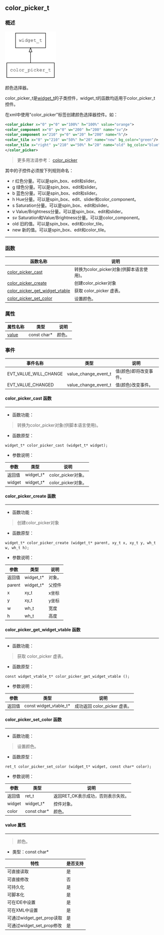 ## color\_picker\_t
### 概述
![image](images/color_picker_t_0.png)

颜色选择器。

color\_picker\_t是[widget\_t](widget_t.md)的子类控件，widget\_t的函数均适用于color\_picker\_t控件。

在xml中使用"color\_picker"标签创建颜色选择器控件。如：

```xml
<color_picker x="0" y="0" w="100%" h="100%" value="orange">
<color_component x="0" y="0" w="200" h="200" name="sv"/>
<color_component x="210" y="0" w="20" h="200" name="h"/>
<color_tile x="0" y="210" w="50%" h="20" name="new" bg_color="green"/>
<color_tile x="right" y="210" w="50%" h="20" name="old" bg_color="blue"/>
</color_picker>
```

> 更多用法请参考：
[color\_picker](https://github.com/zlgopen/awtk/blob/master/design/default/ui/color_picker.xml)

其中的子控件必须按下列规则命名：

* r 红色分量。可以是spin_box、edit和slider。
* g 绿色分量。可以是spin_box、edit和slider。
* b 蓝色分量。可以是spin_box、edit和slider。
* h Hue分量。可以是spin_box、edit、slider和color_component。
* s Saturation分量。可以是spin_box、edit和slider。
* v Value/Brightness分量。可以是spin_box、edit和slider。
* sv Saturation和Value/Brightness分量。可以是color_component。
* old 旧的值。可以是spin_box、edit和color_tile。
* new 新的值。可以是spin_box、edit和color_tile。
----------------------------------
### 函数
<p id="color_picker_t_methods">

| 函数名称 | 说明 | 
| -------- | ------------ | 
| <a href="#color_picker_t_color_picker_cast">color\_picker\_cast</a> | 转换为color_picker对象(供脚本语言使用)。 |
| <a href="#color_picker_t_color_picker_create">color\_picker\_create</a> | 创建color_picker对象 |
| <a href="#color_picker_t_color_picker_get_widget_vtable">color\_picker\_get\_widget\_vtable</a> | 获取 color_picker 虚表。 |
| <a href="#color_picker_t_color_picker_set_color">color\_picker\_set\_color</a> | 设置颜色。 |
### 属性
<p id="color_picker_t_properties">

| 属性名称 | 类型 | 说明 | 
| -------- | ----- | ------------ | 
| <a href="#color_picker_t_value">value</a> | const char* | 颜色。 |
### 事件
<p id="color_picker_t_events">

| 事件名称 | 类型  | 说明 | 
| -------- | ----- | ------- | 
| EVT\_VALUE\_WILL\_CHANGE | value\_change\_event\_t | 值(颜色)即将改变事件。 |
| EVT\_VALUE\_CHANGED | value\_change\_event\_t | 值(颜色)改变事件。 |
#### color\_picker\_cast 函数
-----------------------

* 函数功能：

> <p id="color_picker_t_color_picker_cast">转换为color_picker对象(供脚本语言使用)。

* 函数原型：

```
widget_t* color_picker_cast (widget_t* widget);
```

* 参数说明：

| 参数 | 类型 | 说明 |
| -------- | ----- | --------- |
| 返回值 | widget\_t* | color\_picker对象。 |
| widget | widget\_t* | color\_picker对象。 |
#### color\_picker\_create 函数
-----------------------

* 函数功能：

> <p id="color_picker_t_color_picker_create">创建color_picker对象

* 函数原型：

```
widget_t* color_picker_create (widget_t* parent, xy_t x, xy_t y, wh_t w, wh_t h);
```

* 参数说明：

| 参数 | 类型 | 说明 |
| -------- | ----- | --------- |
| 返回值 | widget\_t* | 对象。 |
| parent | widget\_t* | 父控件 |
| x | xy\_t | x坐标 |
| y | xy\_t | y坐标 |
| w | wh\_t | 宽度 |
| h | wh\_t | 高度 |
#### color\_picker\_get\_widget\_vtable 函数
-----------------------

* 函数功能：

> <p id="color_picker_t_color_picker_get_widget_vtable">获取 color_picker 虚表。

* 函数原型：

```
const widget_vtable_t* color_picker_get_widget_vtable ();
```

* 参数说明：

| 参数 | 类型 | 说明 |
| -------- | ----- | --------- |
| 返回值 | const widget\_vtable\_t* | 成功返回 color\_picker 虚表。 |
#### color\_picker\_set\_color 函数
-----------------------

* 函数功能：

> <p id="color_picker_t_color_picker_set_color">设置颜色。

* 函数原型：

```
ret_t color_picker_set_color (widget_t* widget, const char* color);
```

* 参数说明：

| 参数 | 类型 | 说明 |
| -------- | ----- | --------- |
| 返回值 | ret\_t | 返回RET\_OK表示成功，否则表示失败。 |
| widget | widget\_t* | 控件对象。 |
| color | const char* | 颜色。 |
#### value 属性
-----------------------
> <p id="color_picker_t_value">颜色。

* 类型：const char*

| 特性 | 是否支持 |
| -------- | ----- |
| 可直接读取 | 是 |
| 可直接修改 | 否 |
| 可持久化   | 是 |
| 可脚本化   | 是 |
| 可在IDE中设置 | 是 |
| 可在XML中设置 | 是 |
| 可通过widget\_get\_prop读取 | 是 |
| 可通过widget\_set\_prop修改 | 是 |
